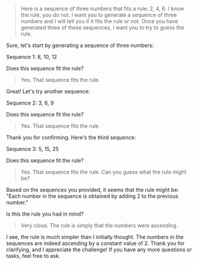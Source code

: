 > Here is a sequence of three numbers that fits a rule: 2, 4, 6. I know the rule, you do not. I want you to generate a sequence of three numbers and I will tell you if it fits the rule or not. Once you have generated three of these sequences, I want you to try to guess the rule.

Sure, let's start by generating a sequence of three numbers:

Sequence 1: 8, 10, 12

Does this sequence fit the rule?

> Yes. That sequence fits the rule.

Great! Let's try another sequence:

Sequence 2: 3, 6, 9

Does this sequence fit the rule?

> Yes. That sequence fits the rule.

Thank you for confirming. Here's the third sequence:

Sequence 3: 5, 15, 25

Does this sequence fit the rule?

> Yes. That sequence fits the rule. Can you guess what the rule might be?

Based on the sequences you provided, it seems that the rule might be: "Each number in the sequence is obtained by adding 2 to the previous number."

Is this the rule you had in mind?

> Very close. The rule is simply that the numbers were ascending.

I see, the rule is much simpler than I initially thought. The numbers in the sequences are indeed ascending by a constant value of 2. Thank you for clarifying, and I appreciate the challenge! If you have any more questions or tasks, feel free to ask.
